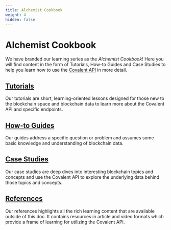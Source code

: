 ```yaml
---
title: Alchemist Cookbook
weight: 4
hidden: false
---
```


# Alchemist Cookbook

We have branded our learning series as the *Alchemist Cookbook*! Here you will find content in the form of Tutorials, How-to Guides and Case Studies to help you learn how to use the [Covalent API](https://www.covalenthq.com/docs/api/#overview) in more detail.

## [Tutorials](/docs/learn/tutorials)
Our tutorials are short, learning-oriented lessons designed for those new to the blockchain space and blockchain data to learn more about the Covalent API and specific endpoints. 

## [How-to Guides](/docs/learn/guides)
Our guides address a specific question or problem and assumes some basic knowledge and understanding of blockchain data.

## [Case Studies](/docs/learn/casestudies)
Our case studies are deep dives into interesting blockchain topics and concepts and use the Covalent API to explore the underlying data behind those topics and concepts. 

## [References](/docs/learn/references)
Our references highlights all the rich learning content that are available outside of this doc. It contains resources in article and video formats which provide a frame of learning for utilizing the Covalent API. 
